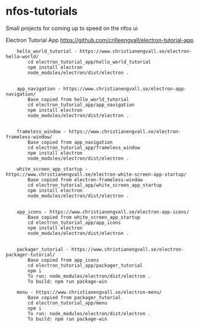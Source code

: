 # nfos-tutorials
Small projects for coming up to speed on the nfos ui

Electron Tutorial App
	https://github.com/crilleengvall/electron-tutorial-app

		hello_world_tutorial - https://www.christianengvall.se/electron-hello-world/
			cd electron_tutorial_app/hello_world_tutorial
			npm install electron
			node_modules/electron/dist/electron .


		app_navigation - https://www.christianengvall.se/electron-app-navigation/
			Base copied from hello_world_tutorial
			cd electron_tutorial_app/app_navigation
			npm install electron
			node_modules/electron/dist/electron .


		frameless_window - https://www.christianengvall.se/electron-frameless-window/
			Base copied from app_navigation
			cd electron_tutorial_app/frameless_window
			npm install electron
			node_modules/electron/dist/electron .

		white_screen_app_startup - https://www.christianengvall.se/electron-white-screen-app-startup/
			Base copied from electron-frameless-window
			cd electron_tutorial_app/white_screen_app_startup
			npm install electron
			node_modules/electron/dist/electron .


		app_icons - https://www.christianengvall.se/electron-app-icons/
			Base copied from white_screen_app_startup
			cd electron_tutorial_app/app_icons
			npm install electron
			node_modules/electron/dist/electron .


		packager_tutorial - https://www.christianengvall.se/electron-packager-tutorial/
			Base copied from app_icons 
			cd electron_tutorial_app/packager_tutorial
			npm i
			To run: node_modules/electron/dist/electron .
			To build: npm run package-win

		menu - https://www.christianengvall.se/electron-menu/
			Base copied from packager_tutorial
			cd electron_tutorial_app/menu
			npm i
			To run: node_modules/electron/dist/electron .
			To build: npm run package-win
